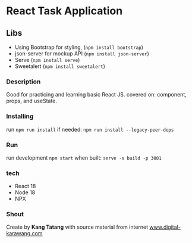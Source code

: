# React Task Application

## Libs
- Using Bootstrap for styling,  (`npm install bootstrap`)
- json-server for mockup API (`npm install json-server`)
- Serve (`npm install serve`)
- Sweetalert (`npm install sweetalert`)

### Description

Good for practicing and learning basic React JS. covered on: component, props, and useState.

### Installing

run `npm run install`
if needed: `npm run install --legacy-peer-deps`

### Run

run development `npm start`
when built: `serve -s build -p 3001`

### tech
- React 18
- Node 18
- NPX

### Shout

Create by **Kang Tatang** with source material from internet
www.digital-karawang.com
